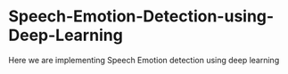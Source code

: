 # Speech-Emotion-Detection-using-Deep-Learning
Here we are implementing Speech Emotion detection using deep learning
